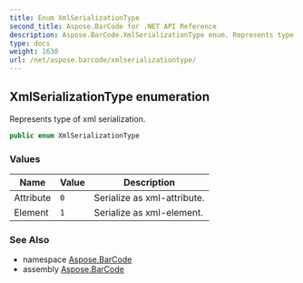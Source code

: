 ```yaml
---
title: Enum XmlSerializationType
second_title: Aspose.BarCode for .NET API Reference
description: Aspose.BarCode.XmlSerializationType enum. Represents type of xml serialization
type: docs
weight: 1630
url: /net/aspose.barcode/xmlserializationtype/
---
```

## XmlSerializationType enumeration

Represents type of xml serialization.

```csharp
public enum XmlSerializationType
```

### Values

| Name | Value | Description |
| --- | --- | --- |
| Attribute | `0` | Serialize as xml-attribute. |
| Element | `1` | Serialize as xml-element. |

### See Also

* namespace [Aspose.BarCode](../../aspose.barcode/)
* assembly [Aspose.BarCode](../../)


